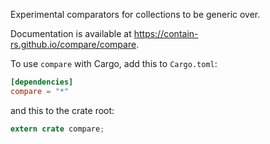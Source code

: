 Experimental comparators for collections to be generic over.

Documentation is available at https://contain-rs.github.io/compare/compare.

To use `compare` with Cargo, add this to `Cargo.toml`:

```toml
[dependencies]
compare = "*"
```

and this to the crate root:

```rust
extern crate compare;
```
